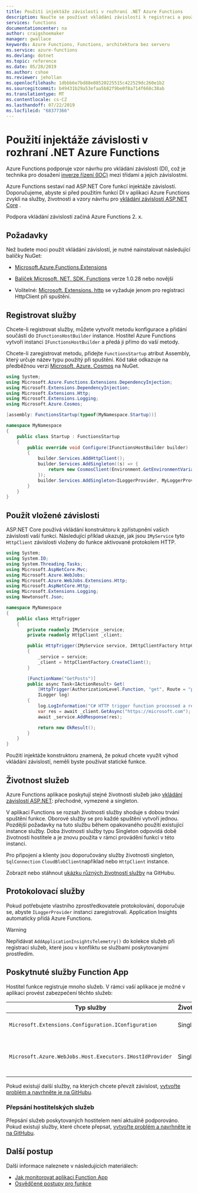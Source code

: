```yaml
---
title: Použití injektáže závislosti v rozhraní .NET Azure Functions
description: Naučte se používat vkládání závislostí k registraci a používání služeb ve funkcích .NET.
services: functions
documentationcenter: na
author: craigshoemaker
manager: gwallace
keywords: Azure Functions, Functions, architektura bez serveru
ms.service: azure-functions
ms.devlang: dotnet
ms.topic: reference
ms.date: 05/28/2019
ms.author: cshoe
ms.reviewer: jehollan
ms.openlocfilehash: 1dbbb6e7bd88e08520225515c422529dc260e1b2
ms.sourcegitcommit: b49431b29a53efaa5b82f9be0f8a714f668c38ab
ms.translationtype: MT
ms.contentlocale: cs-CZ
ms.lasthandoff: 07/22/2019
ms.locfileid: "68377366"
---
```

# <a name="use-dependency-injection-in-net-azure-functions"></a>Použití injektáže závislosti v rozhraní .NET Azure Functions

Azure Functions podporuje vzor návrhu pro vkládání závislostí (DI), což je technika pro dosažení [inverze řízení (IOC)](https://docs.microsoft.com/dotnet/standard/modern-web-apps-azure-architecture/architectural-principles#dependency-inversion) mezi třídami a jejich závislostmi.

Azure Functions sestaví nad ASP.NET Core funkcí injektáže závislostí. Doporučujeme, abyste si před použitím funkcí DI v aplikaci Azure Functions zvyklí na služby, životnosti a vzory návrhu pro [vkládání závislostí ASP.NET Core](https://docs.microsoft.com/aspnet/core/fundamentals/dependency-injection) .

Podpora vkládání závislostí začíná Azure Functions 2. x.

## <a name="prerequisites"></a>Požadavky

Než budete moci použít vkládání závislostí, je nutné nainstalovat následující balíčky NuGet:

- [Microsoft.Azure.Functions.Extensions](https://www.nuget.org/packages/Microsoft.Azure.Functions.Extensions/)

- [Balíček Microsoft. NET. SDK. Functions](https://www.nuget.org/packages/Microsoft.NET.Sdk.Functions/) verze 1.0.28 nebo novější

- Volitelné: [Microsoft. Extensions. http](https://www.nuget.org/packages/Microsoft.Extensions.Http/) se vyžaduje jenom pro registraci HttpClient při spuštění.

## <a name="register-services"></a>Registrovat služby

Chcete-li registrovat služby, můžete vytvořit metodu konfigurace a přidání součástí do `IFunctionsHostBuilder` instance.  Hostitel Azure Functions vytvoří instanci `IFunctionsHostBuilder` a předá ji přímo do vaší metody.

Chcete-li zaregistrovat metodu, přidejte `FunctionsStartup` atribut Assembly, který určuje název typu použitý při spuštění. Kód také odkazuje na předběžnou verzi [Microsoft. Azure. Cosmos](https://www.nuget.org/packages/Microsoft.Azure.Cosmos/) na NuGet.

```csharp
using System;
using Microsoft.Azure.Functions.Extensions.DependencyInjection;
using Microsoft.Extensions.DependencyInjection;
using Microsoft.Extensions.Http;
using Microsoft.Extensions.Logging;
using Microsoft.Azure.Cosmos;

[assembly: FunctionsStartup(typeof(MyNamespace.Startup))]

namespace MyNamespace
{
    public class Startup : FunctionsStartup
    {
        public override void Configure(IFunctionsHostBuilder builder)
        {
            builder.Services.AddHttpClient();
            builder.Services.AddSingleton((s) => {
                return new CosmosClient(Environment.GetEnvironmentVariable("COSMOSDB_CONNECTIONSTRING"));
            });
            builder.Services.AddSingleton<ILoggerProvider, MyLoggerProvider>();
        }
    }
}
```

## <a name="use-injected-dependencies"></a>Použít vložené závislosti

ASP.NET Core používá vkládání konstruktoru k zpřístupnění vašich závislostí vaší funkci. Následující příklad ukazuje, jak jsou `IMyService` tyto `HttpClient` závislosti vloženy do funkce aktivované protokolem HTTP.

```csharp
using System;
using System.IO;
using System.Threading.Tasks;
using Microsoft.AspNetCore.Mvc;
using Microsoft.Azure.WebJobs;
using Microsoft.Azure.WebJobs.Extensions.Http;
using Microsoft.AspNetCore.Http;
using Microsoft.Extensions.Logging;
using Newtonsoft.Json;

namespace MyNamespace
{
    public class HttpTrigger
    {
        private readonly IMyService _service;
        private readonly HttpClient _client;

        public HttpTrigger(IMyService service, IHttpClientFactory httpClientFactory)
        {
            _service = service;
            _client = httpClientFactory.CreateClient();
        }

        [FunctionName("GetPosts")]
        public async Task<IActionResult> Get(
            [HttpTrigger(AuthorizationLevel.Function, "get", Route = "posts")] HttpRequest req,
            ILogger log)
        {
            log.LogInformation("C# HTTP trigger function processed a request.");
            var res = await _client.GetAsync("https://microsoft.com");
            await _service.AddResponse(res);

            return new OkResult();
        }
    }
}
```

Použití injektáže konstruktoru znamená, že pokud chcete využít výhod vkládání závislostí, neměli byste používat statické funkce.

## <a name="service-lifetimes"></a>Životnost služeb

Azure Functions aplikace poskytují stejné životnosti služeb jako [vkládání závislostí ASP.NET](https://docs.microsoft.com/aspnet/core/fundamentals/dependency-injection#service-lifetimes): přechodné, vymezené a singleton.

V aplikaci Functions se rozsah životnosti služby shoduje s dobou trvání spuštění funkce. Oborové služby se pro každé spuštění vytvoří jednou. Pozdější požadavky na tuto službu během opakovaného použití existující instance služby. Doba životnosti služby typu Singleton odpovídá době životnosti hostitele a je znovu použita v rámci provádění funkcí v této instanci.

Pro připojení a klienty jsou doporučovány služby životnosti singleton, `SqlConnection` `CloudBlobClient`například nebo `HttpClient` instance.

Zobrazit nebo stáhnout [ukázku různých životností služby](https://aka.ms/functions/di-sample) na GitHubu.

## <a name="logging-services"></a>Protokolovací služby

Pokud potřebujete vlastního zprostředkovatele protokolování, doporučuje se, abyste `ILoggerProvider` instanci zaregistrovali. Application Insights automaticky přidá Azure Functions.

> [!WARNING]
> Nepřidávat `AddApplicationInsightsTelemetry()` do kolekce služeb při registraci služeb, které jsou v konfliktu se službami poskytovanými prostředím.

## <a name="function-app-provided-services"></a>Poskytnuté služby Function App

Hostitel funkce registruje mnoho služeb. V rámci vaší aplikace je možné v aplikaci provést zabezpečení těchto služeb:

|Typ služby|Životnost|Popis|
|--|--|--|
|`Microsoft.Extensions.Configuration.IConfiguration`|Singleton|Konfigurace modulu runtime|
|`Microsoft.Azure.WebJobs.Host.Executors.IHostIdProvider`|Singleton|Zodpovídá za poskytnutí ID instance hostitele.|

Pokud existují další služby, na kterých chcete převzít závislost, [vytvořte problém a navrhněte je na GitHubu](https://github.com/azure/azure-functions-host).

### <a name="overriding-host-services"></a>Přepsání hostitelských služeb

Přepsání služeb poskytovaných hostitelem není aktuálně podporováno.  Pokud existují služby, které chcete přepsat, [vytvořte problém a navrhněte je na GitHubu](https://github.com/azure/azure-functions-host).

## <a name="next-steps"></a>Další postup

Další informace naleznete v následujících materiálech:

- [Jak monitorovat aplikaci Function App](functions-monitoring.md)
- [Osvědčené postupy pro funkce](functions-best-practices.md)

